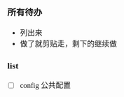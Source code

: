 <span  style="font-family: Simsun,serif; font-size: 17px; ">

### 所有待办

- 列出来
- 做了就剪贴走，剩下的继续做

### list

- [ ] config 公共配置

</span>
